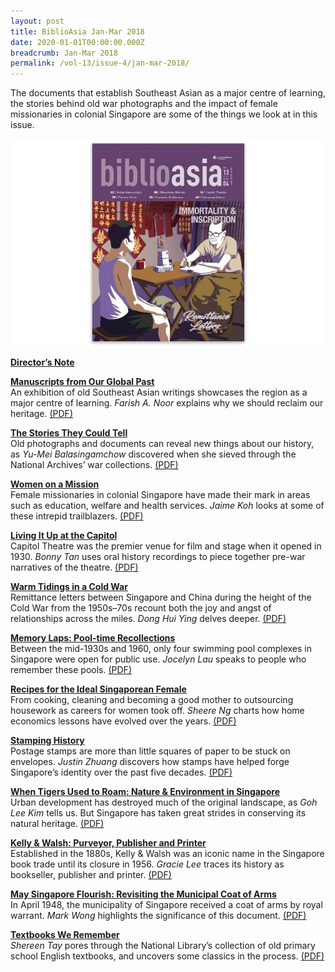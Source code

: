 ```yaml
---
layout: post
title: BiblioAsia Jan-Mar 2018
date: 2020-01-01T00:00:00.000Z
breadcrumb: Jan-Mar 2018
permalink: /vol-13/issue-4/jan-mar-2018/
---
```

The documents that establish Southeast Asian as a major centre of learning, the stories behind old war photographs and the impact of female missionaries in colonial Singapore are some of the things we look at in this issue.

<img src="/images/Vol-13-issue-4/vol13_iss4.JPG">  

**[Director’s Note](/vol-13/issue-4/jan-mar-2018/director-note)**

**[Manuscripts from Our Global Past](/vol-13/issue-4/jan-mar-2018/manuscripts-from-past)** <br>
An exhibition of old Southeast Asian writings showcases the region as a major centre of learning. *Farish A. Noor* explains why we should reclaim our heritage. [(PDF)](/files/pdf/vol-13/v13-issue4_Manuscripts.pdf)

**[The Stories They Could Tell](/vol-13/issue-4/jan-mar-2018/stories-they-tell)** <br>
Old photographs and documents can reveal new things about our history, as *Yu-Mei Balasingamchow* discovered when she sieved through the National Archives’ war collections. [(PDF)](/files/pdf/vol-13/v13-issue4_Stories.pdf)

**[Women on a Mission](/vol-13/issue-4/jan-mar-2018/women-on-a-mission)** <br>
Female missionaries in colonial Singapore have made their mark in areas such as education, welfare and health services. *Jaime Koh* looks at some of these intrepid trailblazers. 
[(PDF)](/files/pdf/vol-13/v13-issue4_Women.pdf)

**[Living It Up at the Capitol](/vol-13/issue-4/jan-mar-2018/living-up-at-capitol)** <br>
Capitol Theatre was the premier venue for film and stage when it opened in 1930. *Bonny Tan* uses oral history recordings to piece together pre-war narratives of the theatre. 
[(PDF)](/files/pdf/vol-13/v13-issue4_Capitol.pdf)

**[Warm Tidings in a Cold War](/vol-13/issue-4/jan-mar-2018/warmtidingsincoldwar)** <br>
Remittance letters between Singapore and China during the height of the Cold War from the 1950s–70s recount both the joy and angst of relationships across the miles. *Dong Hui Ying* delves deeper. [(PDF)](/files/pdf/vol-13/v13-issue4_Tidings.pdf)

**[Memory Laps: Pool-time Recollections](/vol-13/issue-4/jan-mar-2018/memory-laps)** <br>
Between the mid-1930s and 1960, only four swimming pool complexes in Singapore were open for public use. *Jocelyn Lau* speaks to people who remember these pools. [(PDF)](/files/pdf/vol-13/v13-issue4_Memory.pdf)

**[Recipes for the Ideal Singaporean Female](/vol-13/issue-4/jan-mar-2018/ideal-sgporean-female)** <br>
From cooking, cleaning and becoming a good mother to outsourcing housework as careers for women took off. *Sheere Ng* charts how home economics lessons have evolved over the years. [(PDF)](/files/pdf/vol-13/v13-issue4_Recipes.pdf)

**[Stamping History](/vol-13/issue-4/jan-mar-2018/stamping-history)** <br>
Postage stamps are more than little squares of paper to be stuck on envelopes. *Justin Zhuang* discovers how stamps have helped forge Singapore’s identity over the past five decades. [(PDF)](/files/pdf/vol-13/v13-issue4_Stamping.pdf)

**[When Tigers Used to Roam: Nature & Environment in Singapore](/issue-4/jan-mar-2018/whentigersusedtoroam)** <br>
Urban development has destroyed much of the original landscape, as *Goh Lee Kim* tells us. But Singapore has taken great strides in conserving its natural heritage. [(PDF)](/files/pdf/vol-13/v13-issue4_Tigers.pdf)

**[Kelly & Walsh: Purveyor, Publisher and Printer](/vol-13/issue-4/jan-mar-2018/kelly-and-walsh)** <br>
Established in the 1880s, Kelly & Walsh was an iconic name in the Singapore book trade until its closure in 1956. *Gracie Lee* traces its history as bookseller, publisher and printer. 
[(PDF)](/files/pdf/vol-13/v13-issue4_Kelly.pdf)

**[May Singapore Flourish: Revisiting the Municipal Coat of Arms](/vol-13/issue-4/jan-mar-2018/maysingaporeflourish)** <br>
In April 1948, the municipality of Singapore received a coat of arms by royal warrant. *Mark Wong* highlights the significance of this document. [(PDF)](/files/pdf/vol-13/v13-issue4_Flourish.pdf)

**[Textbooks We Remember](/vol-13/issue-4/jan-mar-2018/textbooks-we-remember)** <br>
*Shereen Tay* pores through the National Library’s collection of old primary school English textbooks, and uncovers some classics in the process. [(PDF)](/files/pdf/vol-13/v13-issue4_Textbooks.pdf)